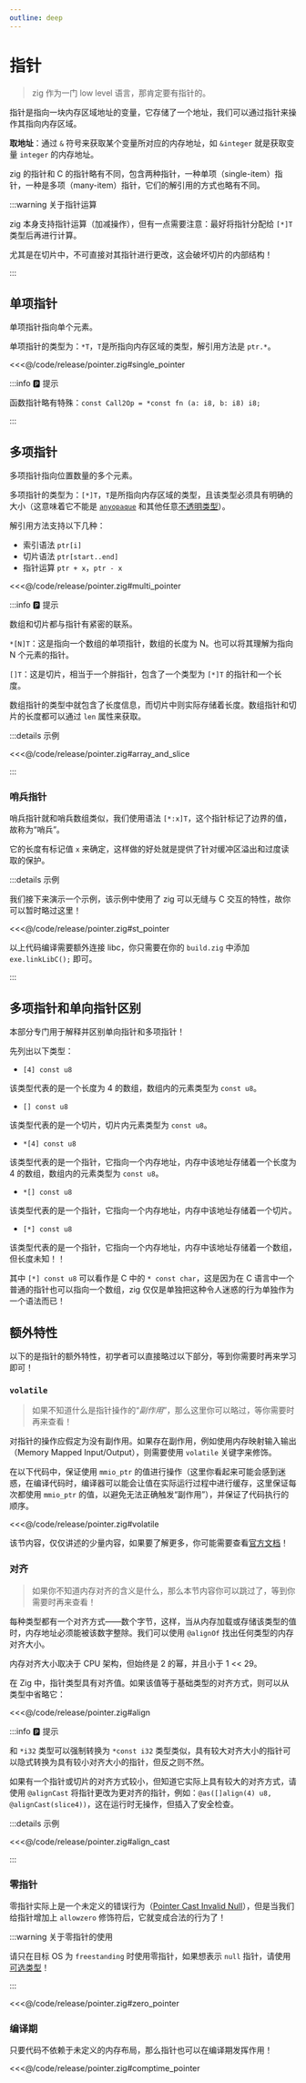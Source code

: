 ```yaml
---
outline: deep
---
```


# 指针

> zig 作为一门 low level 语言，那肯定要有指针的。

指针是指向一块内存区域地址的变量，它存储了一个地址，我们可以通过指针来操作其指向内存区域。

**取地址**：通过 `&` 符号来获取某个变量所对应的内存地址，如 `&integer` 就是获取变量 `integer` 的内存地址。

zig 的指针和 C 的指针略有不同，包含两种指针，一种单项（single-item）指针，一种是多项（many-item）指针，它们的解引用的方式也略有不同。

:::warning 关于指针运算

zig 本身支持指针运算（加减操作），但有一点需要注意：最好将指针分配给 `[*]T` 类型后再进行计算。

尤其是在切片中，不可直接对其指针进行更改，这会破坏切片的内部结构！

:::

## 单项指针

单项指针指向单个元素。

单项指针的类型为：`*T`，`T`是所指向内存区域的类型，解引用方法是 `ptr.*`。

<<<@/code/release/pointer.zig#single_pointer

:::info 🅿️ 提示

函数指针略有特殊：`const Call2Op = *const fn (a: i8, b: i8) i8;`

:::

## 多项指针

多项指针指向位置数量的多个元素。

多项指针的类型为：`[*]T`，`T`是所指向内存区域的类型，且该类型必须具有明确的大小（这意味着它不能是 [`anyopaque`](https://ziglang.org/documentation/master/#toc-C-Type-Primitives) 和其他任意[不透明类型](https://ziglang.org/documentation/master/#opaque)）。

解引用方法支持以下几种：

- 索引语法 `ptr[i]`
- 切片语法 `ptr[start..end]`
- 指针运算 `ptr + x`，`ptr - x`

<<<@/code/release/pointer.zig#multi_pointer

:::info 🅿️ 提示

数组和切片都与指针有紧密的联系。

`*[N]T`：这是指向一个数组的单项指针，数组的长度为 N。也可以将其理解为指向 N 个元素的指针。

`[]T`：这是切片，相当于一个胖指针，包含了一个类型为 `[*]T` 的指针和一个长度。

数组指针的类型中就包含了长度信息，而切片中则实际存储着长度。数组指针和切片的长度都可以通过 `len` 属性来获取。

:::details 示例

<<<@/code/release/pointer.zig#array_and_slice

:::

### 哨兵指针

哨兵指针就和哨兵数组类似，我们使用语法 `[*:x]T`，这个指针标记了边界的值，故称为“哨兵”。

它的长度有标记值 `x` 来确定，这样做的好处就是提供了针对缓冲区溢出和过度读取的保护。

:::details 示例

我们接下来演示一个示例，该示例中使用了 zig 可以无缝与 C 交互的特性，故你可以暂时略过这里！

<<<@/code/release/pointer.zig#st_pointer

以上代码编译需要额外连接 libc，你只需要在你的 `build.zig` 中添加 `exe.linkLibC();` 即可。

:::

## 多项指针和单向指针区别

本部分专门用于解释并区别单向指针和多项指针！

先列出以下类型：

- `[4] const u8`

该类型代表的是一个长度为 4 的数组，数组内的元素类型为 `const u8`。

- `[] const u8`

该类型代表的是一个切片，切片内元素类型为 `const u8`。

- `*[4] const u8`

该类型代表的是一个指针，它指向一个内存地址，内存中该地址存储着一个长度为 4 的数组，数组内的元素类型为 `const u8`。

- `*[] const u8`

该类型代表的是一个指针，它指向一个内存地址，内存中该地址存储着一个切片。

- `[*] const u8`

该类型代表的是一个指针，它指向一个内存地址，内存中该地址存储着一个数组，但长度未知！！

其中 `[*] const u8` 可以看作是 C 中的 `* const char`，这是因为在 C 语言中一个普通的指针也可以指向一个数组，zig 仅仅是单独把这种令人迷惑的行为单独作为一个语法而已！

## 额外特性

以下的是指针的额外特性，初学者可以直接略过以下部分，等到你需要时再来学习即可！

### `volatile`

> 如果不知道什么是指针操作的“_副作用_”，那么这里你可以略过，等你需要时再来查看！

对指针的操作应假定为没有副作用。如果存在副作用，例如使用内存映射输入输出（Memory Mapped Input/Output），则需要使用 `volatile` 关键字来修饰。

在以下代码中，保证使用 `mmio_ptr` 的值进行操作（这里你看起来可能会感到迷惑，在编译代码时，编译器可以能会让值在实际运行过程中进行缓存，这里保证每次都使用 `mmio_ptr` 的值，以避免无法正确触发“副作用”），并保证了代码执行的顺序。

<<<@/code/release/pointer.zig#volatile

该节内容，仅仅讲述的少量内容，如果要了解更多，你可能需要查看[官方文档](https://ziglang.org/documentation/master/#toc-volatile)！

### 对齐

> 如果你不知道内存对齐的含义是什么，那么本节内容你可以跳过了，等到你需要时再来查看！

每种类型都有一个对齐方式——数个字节，这样，当从内存加载或存储该类型的值时，内存地址必须能被该数字整除。我们可以使用 `@alignOf` 找出任何类型的内存对齐大小。

内存对齐大小取决于 CPU 架构，但始终是 2 的幂，并且小于 1 << 29。

在 Zig 中，指针类型具有对齐值。如果该值等于基础类型的对齐方式，则可以从类型中省略它：

<<<@/code/release/pointer.zig#align

:::info 🅿️ 提示

和 `*i32` 类型可以强制转换为 `*const i32` 类型类似，具有较大对齐大小的指针可以隐式转换为具有较小对齐大小的指针，但反之则不然。

如果有一个指针或切片的对齐方式较小，但知道它实际上具有较大的对齐方式，请使用 `@alignCast` 将指针更改为更对齐的指针，例如：`@as([]align(4) u8, @alignCast(slice4))`，这在运行时无操作，但插入了安全检查。

:::details 示例

<<<@/code/release/pointer.zig#align_cast

:::

### 零指针

零指针实际上是一个未定义的错误行为（[Pointer Cast Invalid Null](https://ziglang.org/documentation/master/#Pointer-Cast-Invalid-Null)），但是当我们给指针增加上 `allowzero` 修饰符后，它就变成合法的行为了！

:::warning 关于零指针的使用

请只在目标 OS 为 `freestanding` 时使用零指针，如果想表示 `null` 指针，请使用[可选类型](/basic/optional_type)！

:::

<<<@/code/release/pointer.zig#zero_pointer

### 编译期

只要代码不依赖于未定义的内存布局，那么指针也可以在编译期发挥作用！

<<<@/code/release/pointer.zig#comptime_pointer
